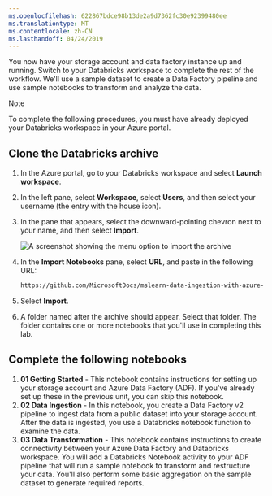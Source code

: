 ```yaml
---
ms.openlocfilehash: 622867bdce98b13de2a9d7362fc30e92399480ee
ms.translationtype: MT
ms.contentlocale: zh-CN
ms.lasthandoff: 04/24/2019
---
```

You now have your storage account and data factory instance up and running. Switch to your Databricks workspace to complete the rest of the workflow. We'll use a sample dataset to create a Data Factory pipeline and use sample notebooks to transform and analyze the data. 

> [!NOTE]
> To complete the following procedures, you must have already deployed your Databricks workspace in your Azure portal.

## <a name="clone-the-databricks-archive"></a>Clone the Databricks archive

1. In the Azure portal, go to your Databricks workspace and select **Launch workspace**.
1. In the left pane, select **Workspace**, select **Users**, and then select your username (the entry with the house icon).
1. In the pane that appears, select the downward-pointing chevron next to your name, and then select **Import**.

    ![A screenshot showing the menu option to import the archive](../media/import-archive.png)

1. In the **Import Notebooks** pane, select **URL**, and paste in the following URL:

   ```html
   https://github.com/MicrosoftDocs/mslearn-data-ingestion-with-azure-data-factory/blob/master/DBC/03-Data-Ingestion-Via-ADF.dbc?raw=true
   ```

1. Select **Import**.
1. A folder named after the archive should appear. Select that folder. The folder contains one or more notebooks that you'll use in completing this lab.

## <a name="complete-the-following-notebooks"></a>Complete the following notebooks

1. **01 Getting Started** - This notebook contains instructions for setting up your storage account and Azure Data Factory (ADF). If you've already set up these in the previous unit, you can skip this notebook.
1. **02 Data Ingestion** - In this notebook, you create a Data Factory v2 pipeline to ingest data from a public dataset into your storage account. After the data is ingested, you use a Databricks notebook function to examine the data.
1. **03 Data Transformation** - This notebook contains instructions to create connectivity between your Azure Data Factory and Databricks workspace. You will add a Databricks Notebook activity to your ADF pipeline that will run a sample notebook to transform and restructure your data. You'll also perform some basic aggregation on the sample dataset to generate required reports.